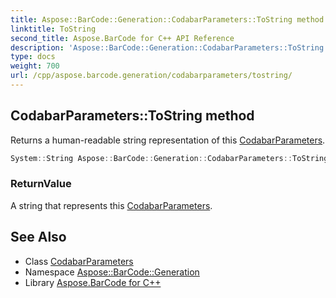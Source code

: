 ```yaml
---
title: Aspose::BarCode::Generation::CodabarParameters::ToString method
linktitle: ToString
second_title: Aspose.BarCode for C++ API Reference
description: 'Aspose::BarCode::Generation::CodabarParameters::ToString method. Returns a human-readable string representation of this CodabarParameters in C++.'
type: docs
weight: 700
url: /cpp/aspose.barcode.generation/codabarparameters/tostring/
---
```

## CodabarParameters::ToString method


Returns a human-readable string representation of this [CodabarParameters](../).

```cpp
System::String Aspose::BarCode::Generation::CodabarParameters::ToString() const override
```


### ReturnValue

A string that represents this [CodabarParameters](../).

## See Also

* Class [CodabarParameters](../)
* Namespace [Aspose::BarCode::Generation](../../)
* Library [Aspose.BarCode for C++](../../../)
